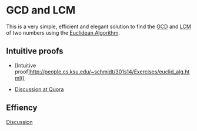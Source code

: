 # GCD and LCM

This is a very simple, efficient and elegant solution to
find the
[GCD](https://proofwiki.org/wiki/Definition:Greatest_Common_Divisor/Integers)
and [LCM](https://proofwiki.org/wiki/Definition:Lowest_Common_Multiple)
of two numbers using the
[Euclidean Algorithm](https://proofwiki.org/wiki/Euclidean_Algorithm).

## Intuitive proofs

* [Intuitive proof]http://people.cs.ksu.edu/~schmidt/301s14/Exercises/euclid_alg.html()

* [Discussion at Quora](https://www.quora.com/Is-there-an-intuitive-explanation-for-Euclids-algorithm-to-find-the-GCD-of-two-numbers)

## Effiency

[Discussion](https://stackoverflow.com/questions/3980416/time-complexity-of-euclids-algorithm)
